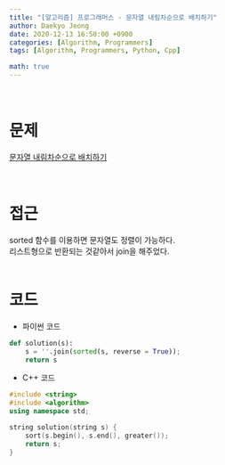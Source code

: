 ```yaml
---
title: "[알고리즘] 프로그래머스 - 문자열 내림차순으로 배치하기"
author: Daekyo Jeong
date: 2020-12-13 16:50:00 +0900
categories: [Algorithm, Programmers]
tags: [Algorithm, Programmers, Python, Cpp]

math: true
---
```


<br/>

# **문제**


[문자열 내림차순으로 배치하기](https://programmers.co.kr/learn/courses/30/lessons/12917)

<br/>

# **접근**  

sorted 함수를 이용하면 문자열도 정렬이 가능하다.  
리스트형으로 반환되는 것같아서 join을 해주었다.  
<br/>

# **코드**


- 파이썬 코드   

```py
def solution(s):
    s = ''.join(sorted(s, reverse = True));
    return s
```


- C++ 코드

```cpp
#include <string>
#include <algorithm>
using namespace std;

string solution(string s) {
    sort(s.begin(), s.end(), greater());
    return s;
}
```



<br/>
